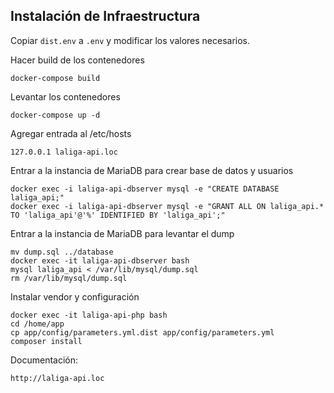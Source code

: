 ## Instalación de Infraestructura

Copiar `dist.env` a `.env` y modificar los valores necesarios.

Hacer build de los contenedores
```
docker-compose build
```

Levantar los contenedores
```
docker-compose up -d
```

Agregar entrada al /etc/hosts
```
127.0.0.1 laliga-api.loc
```

Entrar a la instancia de MariaDB para crear base de datos y usuarios
```
docker exec -i laliga-api-dbserver mysql -e "CREATE DATABASE laliga_api;"
docker exec -i laliga-api-dbserver mysql -e "GRANT ALL ON laliga_api.* TO 'laliga_api'@'%' IDENTIFIED BY 'laliga_api';"
```

Entrar a la instancia de MariaDB para levantar el dump
```
mv dump.sql ../database
docker exec -it laliga-api-dbserver bash
mysql laliga_api < /var/lib/mysql/dump.sql
rm /var/lib/mysql/dump.sql
```

Instalar vendor y configuración
```
docker exec -it laliga-api-php bash
cd /home/app
cp app/config/parameters.yml.dist app/config/parameters.yml
composer install
```

Documentación: 
```
http://laliga-api.loc
```
